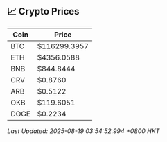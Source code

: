 ## 📈 Crypto Prices

| Coin | Price |
| ---- | ----- |
| BTC | $116299.3957 |
| ETH | $4356.0588 |
| BNB | $844.8444 |
| CRV | $0.8760 |
| ARB | $0.5122 |
| OKB | $119.6051 |
| DOGE | $0.2234 |

_Last Updated: 2025-08-19 03:54:52.994 +0800 HKT_